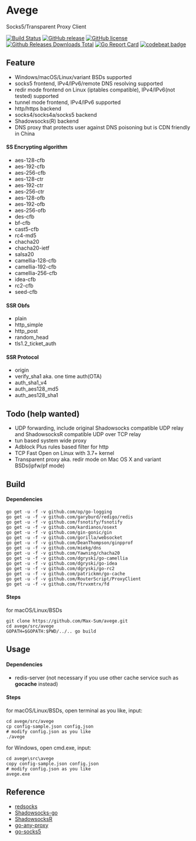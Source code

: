 # Avege

Socks5/Transparent Proxy Client

[![Build Status](https://travis-ci.org/Max-Sum/avege.svg?branch=master)](https://travis-ci.org/Max-Sum/avege)
[![GitHub release](https://img.shields.io/github/release/Max-Sum/avege.svg?maxAge=2592000)](https://github.com/Max-Sum/avege/releases) 
[![GitHub license](https://img.shields.io/badge/license-MIT-blue.svg)](https://raw.githubusercontent.com/Max-Sum/avege/master/LICENSE) 
[![Github Releases Downloads Total](https://img.shields.io/github/downloads/Max-Sum/avege/total.svg)](https://github.com/Max-Sum/avege/releases)
[![Go Report Card](https://goreportcard.com/badge/github.com/Max-Sum/avege)](https://goreportcard.com/report/github.com/Max-Sum/avege)
[![codebeat badge](https://codebeat.co/badges/1cf94e1d-9b1a-4834-b9ae-a99df311273e)](https://codebeat.co/projects/github-com-missdeer-avege-master)

## Feature

* Windows/macOS/Linux/variant BSDs supported
* socks5 frontend, IPv4/IPv6/remote DNS resolving supported
* redir mode frontend on Linux (iptables compatible), IPv4/IPv6(not tested) supported
* tunnel mode frontend, IPv4/IPv6 supported
* http/https backend
* socks4/socks4a/socks5 backend
* Shadowsocks(R) backend
* DNS proxy that protects user against DNS poisoning but is CDN friendly in China

#### SS Encrypting algorithm

* aes-128-cfb
* aes-192-cfb
* aes-256-cfb
* aes-128-ctr
* aes-192-ctr
* aes-256-ctr
* aes-128-ofb
* aes-192-ofb
* aes-256-ofb
* des-cfb
* bf-cfb
* cast5-cfb
* rc4-md5
* chacha20
* chacha20-ietf
* salsa20
* camellia-128-cfb
* camellia-192-cfb
* camellia-256-cfb
* idea-cfb
* rc2-cfb
* seed-cfb

#### SSR Obfs

* plain
* http_simple
* http_post
* random_head
* tls1.2_ticket_auth

#### SSR Protocol

* origin
* verify_sha1 aka. one time auth(OTA)
* auth_sha1_v4
* auth_aes128_md5
* auth_aes128_sha1

## Todo (help wanted)

* UDP forwarding, include original Shadowsocks compatible UDP relay and ShadowsocksR compatible UDP over TCP relay
* tun based system wide proxy
* Adblock Plus rules based filter for http
* TCP Fast Open on Linux with 3.7+ kernel
* Transparent proxy aka. redir mode on Mac OS X and variant BSDs(ipfw/pf mode)

## Build

#### Dependencies

```shell
go get -u -f -v github.com/op/go-logging
go get -u -f -v github.com/garyburd/redigo/redis
go get -u -f -v github.com/fsnotify/fsnotify
go get -u -f -v github.com/kardianos/osext
go get -u -f -v github.com/gin-gonic/gin
go get -u -f -v github.com/gorilla/websocket
go get -u -f -v github.com/DeanThompson/ginpprof
go get -u -f -v github.com/miekg/dns
go get -u -f -v github.com/Yawning/chacha20
go get -u -f -v github.com/dgryski/go-camellia
go get -u -f -v github.com/dgryski/go-idea
go get -u -f -v github.com/dgryski/go-rc2
go get -u -f -v github.com/patrickmn/go-cache
go get -u -f -v github.com/RouterScript/ProxyClient
go get -u -f -v github.com/ftrvxmtrx/fd
```

#### Steps

for macOS/Linux/BSDs

```shell
git clone https://github.com/Max-Sum/avege.git
cd avege/src/avege
GOPATH=$GOPATH:$PWD/../.. go build 
```

## Usage

#### Dependencies

* redis-server (not necessary if you use other cache service such as **gocache** instead)

#### Steps

for macOS/Linux/BSDs, open terminal as you like, input:

```shell
cd avege/src/avege
cp config-sample.json config.json
# modify config.json as you like
./avege
```

for Windows, open cmd.exe, input:

```shell
cd avege\src\avege
copy config-sample.json config.json
# modify config.json as you like
avege.exe
```

## Reference

* [redsocks](https://github.com/darkk/redsocks)
* [Shadowsocks-go](https://github.com/shadowsocks/shadowsocks-go)
* [ShadowsocksR](https://github.com/breakwa11/shadowsocks-csharp)
* [go-any-proxy](https://github.com/freskog/go-any-proxy)
* [go-socks5](https://github.com/armon/go-socks5)
